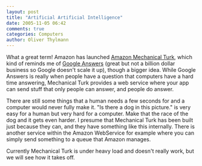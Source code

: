 ```yaml
---
layout: post
title: "Artificial Artificial Intelligence"
date: 2005-11-05 06:42
comments: true
categories: Computers
author: Oliver Thylmann
---
```



What a great term! Amazon has launched [Amazon Mechanical Turk](http://www.mturk.com/mturk/welcome), which kind of reminds me of [Google Answers](http://answers.google.com/) (great but not a billion dollar business so Google doesn't scale it up), though a bigger idea. While Google Answers is really when people have a question that computers have a hard time answering, Mechanical Turk provides a web service where your app can send stuff that only people can answer, and people do answer.

There are still some things that a human needs a few seconds for and a computer would never fully make it. &quot;Is there a dog in this picture.&quot; is very easy for a human but very hard for a computer. Make that the race of the dog and it gets even harder. I presume that Mechanical Turk has been built just because they can, and they have something like this internally. There is another service within the Amazon WebService for example where you can simply send something to a queue that Amazon manages. 

Currently Mechanical Turk is under heavy load and doesn't really work, but we will see how it takes off.


